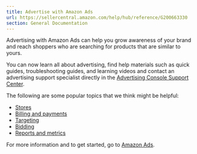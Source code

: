 ```yaml
---
title: Advertise with Amazon Ads
url: https://sellercentral.amazon.com/help/hub/reference/G200663330
section: General Documentation
---
```


Advertising with Amazon Ads can help you grow awareness of your brand and
reach shoppers who are searching for products that are similar to yours.

You can now learn all about advertising, find help materials such as quick
guides, troubleshooting guides, and learning videos and contact an advertising
support specialist directly in the [Advertising Console Support
Center](https://advertising.amazon.com/help).

The following are some popular topics that we think might be helpful:

  * [Stores](https://advertising.amazon.com/help?#GPAJWPX4T4NRMWPP)
  * [Billing and payments](https://advertising.amazon.com/help?#G6MMLSDPL4JAJPFR)
  * [Targeting](https://advertising.amazon.com/help?#GQCBASRVERXSARL3)
  * [Bidding](https://advertising.amazon.com/help?#GAWZKCXHNMSTRR87)
  * [Reports and metrics](https://advertising.amazon.com/help?#G3ZFBYGFNUEGJUKX)

For more information and to get started, go to [Amazon
Ads](https://advertising.amazon.com/).

